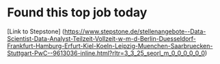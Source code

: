# Found this top job today
[Link to Stepstone] (https://www.stepstone.de/stellenangebote--Data-Scientist-Data-Analyst-Teilzeit-Vollzeit-w-m-d-Berlin-Duesseldorf-Frankfurt-Hamburg-Erfurt-Kiel-Koeln-Leipzig-Muenchen-Saarbruecken-Stuttgart-PwC--9613036-inline.html?rltr=3_3_25_seorl_m_0_0_0_0_0_0)
